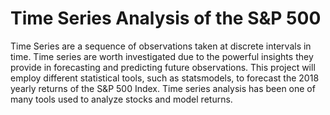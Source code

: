 # Time Series Analysis of the S&P 500
Time Series are a sequence of observations taken at discrete intervals in time. Time series are worth investigated due to the powerful insights they provide in forecasting and predicting future observations. This project will employ different statistical tools, such as statsmodels, to forecast the 2018 yearly returns of the S&P 500 Index. Time series analysis has been one of many tools used to analyze stocks and model returns.